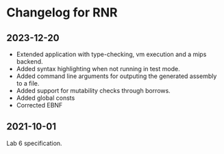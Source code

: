 # Changelog for RNR

## 2023-12-20

- Extended application with type-checking, vm execution and a mips backend.
- Added syntax highlighting when not running in test mode.
- Added command line arguments for outputing the generated assembly to a file.
- Added support for mutability checks through borrows.
- Added global consts
- Corrected EBNF

## 2021-10-01

Lab 6 specification.
